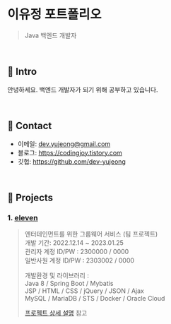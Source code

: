 # 이유정 포트폴리오
>Java 백엔드 개발자

</br>

## :pushpin: Intro
안녕하세요. 백엔드 개발자가 되기 위해 공부하고 있습니다. 

</br>

## :pushpin: Contact
- 이메일: dev.yujeong@gmail.com
- 블로그: https://codingjoy.tistory.com
- 깃헙: https://github.com/dev-yujeong

</br>

## :pushpin: Projects
### 1. [eleven](http://144.24.65.102/)
>엔터테인먼트를 위한 그룹웨어 서비스 (팀 프로젝트)  
>개발 기간: 2022.12.14 ~ 2023.01.25  
>관리자 계정 ID/PW : 2300000 / 0000  
>일반사원 계정 ID/PW : 2303002 / 0000  
>  
>개발환경 및 라이브러리 :  
>Java 8 / Spring Boot / Mybatis  
>JSP / HTML / CSS / jQuery / JSON / Ajax  
>MySQL / MariaDB / STS / Docker / Oracle Cloud  
>  
>[프로젝트 상세 설명](https://github.com/dev-yujeong/eleven) 참고
